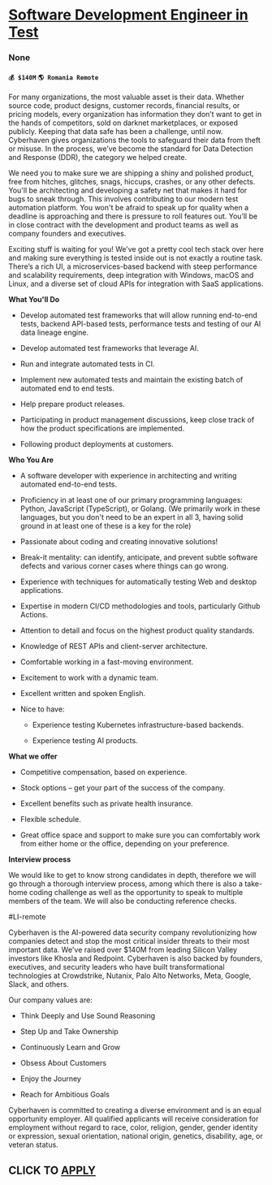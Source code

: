 # [Software Development Engineer in Test](https://www.remotewlb.com/apply/software-development-engineer-in-test-132653)  
### None  
#### `💰 $140M` `🌎 Romania Remote`  

For many organizations, the most valuable asset is their data. Whether source code, product designs, customer records, financial results, or pricing models, every organization has information they don’t want to get in the hands of competitors, sold on darknet marketplaces, or exposed publicly. Keeping that data safe has been a challenge, until now. Cyberhaven gives organizations the tools to safeguard their data from theft or misuse. In the process, we’ve become the standard for Data Detection and Response (DDR), the category we helped create.

We need you to make sure we are shipping a shiny and polished product, free from hitches, glitches, snags, hiccups, crashes, or any other defects. You'll be architecting and developing a safety net that makes it hard for bugs to sneak through. This involves contributing to our modern test automation platform. You won't be afraid to speak up for quality when a deadline is approaching and there is pressure to roll features out. You’ll be in close contract with the development and product teams as well as company founders and executives.

Exciting stuff is waiting for you! We’ve got a pretty cool tech stack over here and making sure everything is tested inside out is not exactly a routine task. There’s a rich UI, a microservices-based backend with steep performance and scalability requirements, deep integration with Windows, macOS and Linux, and a diverse set of cloud APIs for integration with SaaS applications.

 **What You'll Do**

  * Develop automated test frameworks that will allow running end-to-end tests, backend API-based tests, performance tests and testing of our AI data lineage engine.

  * Develop automated test frameworks that leverage AI.

  * Run and integrate automated tests in CI.

  * Implement new automated tests and maintain the existing batch of automated end to end tests.

  * Help prepare product releases.

  * Participating in product management discussions, keep close track of how the product specifications are implemented.

  * Following product deployments at customers.

 **Who You Are**

  * A software developer with experience in architecting and writing automated end-to-end tests.

  * Proficiency in at least one of our primary programming languages: Python, JavaScript (TypeScript), or Golang. (We primarily work in these languages, but you don't need to be an expert in all 3, having solid ground in at least one of these is a key for the role)

  * Passionate about coding and creating innovative solutions!

  * Break-it mentality: can identify, anticipate, and prevent subtle software defects and various corner cases where things can go wrong.

  * Experience with techniques for automatically testing Web and desktop applications.

  * Expertise in modern CI/CD methodologies and tools, particularly Github Actions.

  * Attention to detail and focus on the highest product quality standards.

  * Knowledge of REST APIs and client-server architecture.

  * Comfortable working in a fast-moving environment.

  * Excitement to work with a dynamic team.

  * Excellent written and spoken English.

  * Nice to have:

    * Experience testing Kubernetes infrastructure-based backends.

    * Experience testing AI products.

 **What we offer**

  * Competitive compensation, based on experience.

  * Stock options – get your part of the success of the company.

  * Excellent benefits such as private health insurance.

  * Flexible schedule.

  * Great office space and support to make sure you can comfortably work from either home or the office, depending on your preference.

 **Interview process**

We would like to get to know strong candidates in depth, therefore we will go through a thorough interview process, among which there is also a take-home coding challenge as well as the opportunity to speak to multiple members of the team. We will also be conducting reference checks.

#LI-remote

Cyberhaven is the AI-powered data security company revolutionizing how companies detect and stop the most critical insider threats to their most important data. We've raised over $140M from leading Silicon Valley investors like Khosla and Redpoint. Cyberhaven is also backed by founders, executives, and security leaders who have built transformational technologies at Crowdstrike, Nutanix, Palo Alto Networks, Meta, Google, Slack, and others.

Our company values are:

  * Think Deeply and Use Sound Reasoning

  * Step Up and Take Ownership

  * Continuously Learn and Grow

  * Obsess About Customers

  * Enjoy the Journey

  * Reach for Ambitious Goals

Cyberhaven is committed to creating a diverse environment and is an equal opportunity employer. All qualified applicants will receive consideration for employment without regard to race, color, religion, gender, gender identity or expression, sexual orientation, national origin, genetics, disability, age, or veteran status.

  
## CLICK TO [APPLY](https://www.remotewlb.com/apply/software-development-engineer-in-test-132653)


